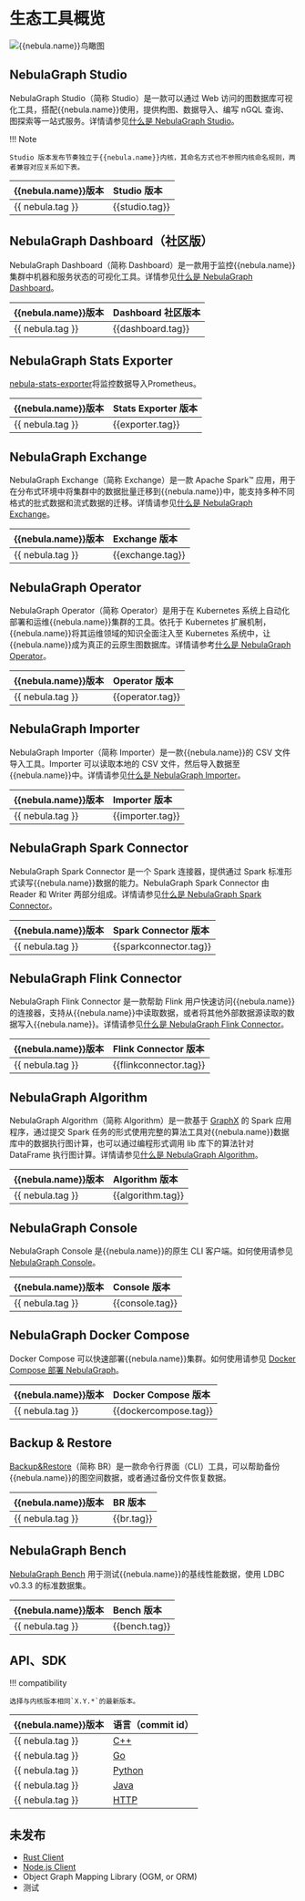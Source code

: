 # 生态工具概览


![{{nebula.name}}鸟瞰图](https://docs-cdn.nebula-graph.com.cn/figures/architecture_map_2022-08-08_17-37-15.png)


## NebulaGraph Studio

NebulaGraph Studio（简称 Studio）是一款可以通过 Web 访问的图数据库可视化工具，搭配{{nebula.name}}使用，提供构图、数据导入、编写 nGQL 查询、图探索等一站式服务。详情请参见[什么是 NebulaGraph Studio](../nebula-studio/about-studio/st-ug-what-is-graph-studio.md)。

!!! Note

    Studio 版本发布节奏独立于{{nebula.name}}内核，其命名方式也不参照内核命名规则，两者兼容对应关系如下表。

|{{nebula.name}}版本|Studio 版本|
|:---|:---|
| {{ nebula.tag }}  | {{studio.tag}}|

## NebulaGraph Dashboard（社区版）

NebulaGraph Dashboard（简称 Dashboard）是一款用于监控{{nebula.name}}集群中机器和服务状态的可视化工具。详情参见[什么是 NebulaGraph Dashboard](../nebula-dashboard/1.what-is-dashboard.md)。

|{{nebula.name}}版本|Dashboard 社区版本|
|:---|:---|
| {{ nebula.tag }}  | {{dashboard.tag}}|

## NebulaGraph Stats Exporter

[nebula-stats-exporter](https://github.com/vesoft-inc/nebula-stats-exporter)将监控数据导入Prometheus。

|{{nebula.name}}版本|Stats Exporter 版本|
|:---|:---|
| {{ nebula.tag }}  | {{exporter.tag}}|

## NebulaGraph Exchange

NebulaGraph Exchange（简称 Exchange）是一款 Apache Spark&trade; 应用，用于在分布式环境中将集群中的数据批量迁移到{{nebula.name}}中，能支持多种不同格式的批式数据和流式数据的迁移。详情请参见[什么是 NebulaGraph Exchange](../import-export/nebula-exchange/about-exchange/ex-ug-what-is-exchange.md)。

|{{nebula.name}}版本|Exchange 版本| 
|:---|:---|
| {{ nebula.tag }}  | {{exchange.tag}} |

## NebulaGraph Operator

NebulaGraph Operator（简称 Operator）是用于在 Kubernetes 系统上自动化部署和运维{{nebula.name}}集群的工具。依托于 Kubernetes 扩展机制，{{nebula.name}}将其运维领域的知识全面注入至 Kubernetes 系统中，让{{nebula.name}}成为真正的云原生图数据库。详情请参考[什么是 NebulaGraph Operator](../nebula-operator/1.introduction-to-nebula-operator.md)。

|{{nebula.name}}版本|Operator 版本|
|:---|:---|
| {{ nebula.tag }}  | {{operator.tag}}|

## NebulaGraph Importer

NebulaGraph Importer（简称 Importer）是一款{{nebula.name}}的 CSV 文件导入工具。Importer 可以读取本地的 CSV 文件，然后导入数据至{{nebula.name}}中。详情请参见[什么是 NebulaGraph Importer](../import-export/use-importer.md)。

|{{nebula.name}}版本|Importer 版本|
|:---|:---|
| {{ nebula.tag }}  | {{importer.tag}}|

## NebulaGraph Spark Connector

NebulaGraph Spark Connector 是一个 Spark 连接器，提供通过 Spark 标准形式读写{{nebula.name}}数据的能力。NebulaGraph Spark Connector 由 Reader 和 Writer 两部分组成。详情请参见[什么是 NebulaGraph Spark Connector](../import-export/nebula-spark-connector.md)。

|{{nebula.name}}版本|Spark Connector 版本|
|:---|:---|
| {{ nebula.tag }}  | {{sparkconnector.tag}}|

## NebulaGraph Flink Connector

NebulaGraph Flink Connector 是一款帮助 Flink 用户快速访问{{nebula.name}}的连接器，支持从{{nebula.name}}中读取数据，或者将其他外部数据源读取的数据写入{{nebula.name}}。详情请参见[什么是 NebulaGraph Flink Connector](../import-export/nebula-flink-connector.md)。

|{{nebula.name}}版本|Flink Connector 版本|
|:---|:---|
| {{ nebula.tag }}  | {{flinkconnector.tag}}|

## NebulaGraph Algorithm

NebulaGraph Algorithm（简称 Algorithm）是一款基于 [GraphX](https://spark.apache.org/graphx/) 的 Spark 应用程序，通过提交 Spark 任务的形式使用完整的算法工具对{{nebula.name}}数据库中的数据执行图计算，也可以通过编程形式调用 lib 库下的算法针对 DataFrame 执行图计算。详情请参见[什么是 NebulaGraph Algorithm](../graph-computing/nebula-algorithm.md)。

|{{nebula.name}}版本|Algorithm 版本|
|:---|:---|
| {{ nebula.tag }}  | {{algorithm.tag}}|


## NebulaGraph Console

NebulaGraph Console 是{{nebula.name}}的原生 CLI 客户端。如何使用请参见 [NebulaGraph Console](../nebula-console.md)。

|{{nebula.name}}版本|Console 版本|
|:---|:---|
| {{ nebula.tag }}  | {{console.tag}}|


## NebulaGraph Docker Compose

Docker Compose 可以快速部署{{nebula.name}}集群。如何使用请参见 [Docker Compose 部署 NebulaGraph](../2.quick-start/1.quick-start-overview.md)。

|{{nebula.name}}版本|Docker Compose 版本|
|:---|:---|
| {{ nebula.tag }}  | {{dockercompose.tag}}|


## Backup & Restore

[Backup&Restore](../backup-and-restore/nebula-br/1.what-is-br.md)（简称 BR）是一款命令行界面（CLI）工具，可以帮助备份{{nebula.name}}的图空间数据，或者通过备份文件恢复数据。

|{{nebula.name}}版本|BR 版本|
|:---|:---|
| {{ nebula.tag }}  | {{br.tag}}|


## NebulaGraph Bench

[NebulaGraph Bench](https://github.com/vesoft-inc/nebula-bench/releases/tag/{{bench.tag}}) 用于测试{{nebula.name}}的基线性能数据，使用 LDBC v0.3.3 的标准数据集。

|{{nebula.name}}版本|Bench 版本|
|:---|:---|
| {{ nebula.tag }}  | {{bench.tag}}|

## API、SDK

!!! compatibility

    选择与内核版本相同`X.Y.*`的最新版本。

|{{nebula.name}}版本| 语言（commit id） |
|:---| :--- |
| {{ nebula.tag }}| [C++](https://github.com/vesoft-inc/nebula-cpp/releases/tag/{{cpp.tag}}) |
| {{ nebula.tag }}| [Go](https://github.com/vesoft-inc/nebula-go/releases/tag/{{go.tag}}) |
| {{ nebula.tag }}| [Python](https://github.com/vesoft-inc/nebula-python/releases/tag/{{python.tag}}) |
| {{ nebula.tag }}| [Java](https://github.com/vesoft-inc/nebula-java/releases/tag/{{java.tag}})  |
| {{ nebula.tag }}| [HTTP](https://github.com/vesoft-inc/nebula-http-gateway/releases/tag/{{gateway.tag}})  |

## 未发布

 - [Rust Client](https://github.com/vesoft-inc/nebula-rust)
 - [Node.js Client](https://github.com/vesoft-inc/nebula-node)
 - Object Graph Mapping Library (OGM, or ORM)
 - 测试

